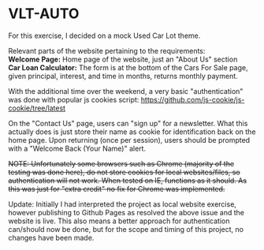 # VLT-AUTO

For this exercise, I decided on a mock Used Car Lot theme.

Relevant parts of the website pertaining to the requirements: <br>
**Welcome Page:** Home page of the website, just an "About Us" section <br>
**Car Loan Calculator:** The form is at the bottom of the Cars For Sale page, given principal, interest, and time in months, returns monthly payment.

With the additional time over the weekend, a very basic "authentication" was done with popular js cookies script: https://github.com/js-cookie/js-cookie/tree/latest <br>

On the "Contact Us" page, users can "sign up" for a newsletter. What this actually does is just store their name as cookie for identification back on the home page. Upon returning (once per session), users should be prompted with a "Welcome Back (Your Name)" alert.<br>

~~NOTE: Unfortunately some browsers such as Chrome (majority of the testing was done here), do not store cookies for local websites/files, so authentication will not work. When tested on IE, functions as it should. As this was just for "extra credit" no fix for Chrome was implemented.~~

Update: Initially I had interpreted the project as local website exercise, however publishing to Github Pages as resolved the above issue and the website is live. This also means a better approach for authentication can/should now be done, but for the scope and timing of this project, no changes have been made.

